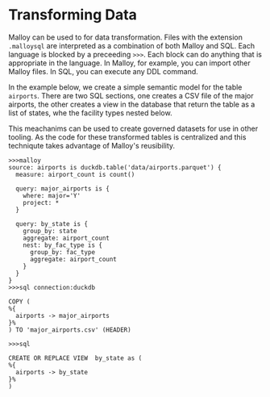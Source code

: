 # Transforming Data

Malloy can be used to for data transformation.  Files with the extension `.malloysql` are interpreted as a combination of both Malloy and SQL.  Each language is blocked by a preceeding `>>>`.  Each block can do anything that is appropriate in the language.  In Malloy, for example, you can import other Malloy files.  In SQL, you can execute any DDL command.

In the example below, we create a simple semantic model for the table `airports`.  There are two SQL sections, one creates a CSV file of the major airports, the other creates a view in the database that return the table as a list of states, whe the facility types nested below.

This meachanims can be used to create governed datasets for use in other tooling.  As the code for these transformed tables is centralized and this techniqute takes advantage of Malloy's reusibility.


```malloysql
>>>malloy
source: airports is duckdb.table('data/airports.parquet') {
  measure: airport_count is count()

  query: major_airports is {
    where: major='Y'
    project: *
  }

  query: by_state is {
    group_by: state
    aggregate: airport_count
    nest: by_fac_type is {
      group_by: fac_type
      aggregate: airport_count
    }
  }
}
>>>sql connection:duckdb

COPY (
%{
  airports -> major_airports
}%
) TO 'major_airports.csv' (HEADER) 

>>>sql

CREATE OR REPLACE VIEW  by_state as (
%{
  airports -> by_state
}%
) 
```